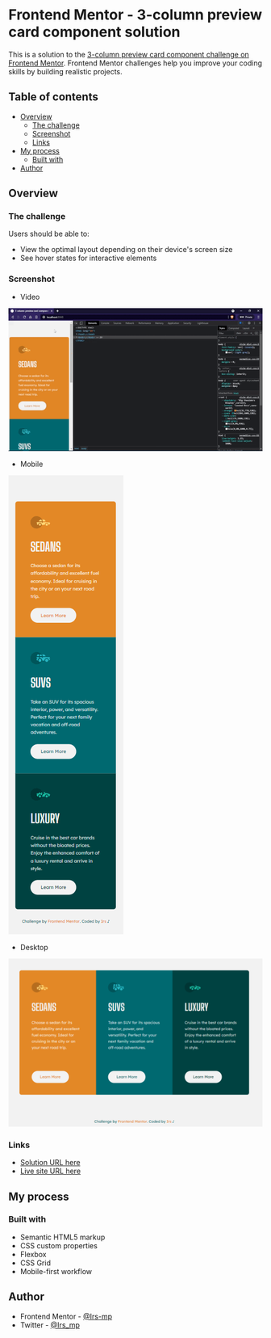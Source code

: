 # Frontend Mentor - 3-column preview card component solution

This is a solution to the [3-column preview card component challenge on Frontend Mentor](https://www.frontendmentor.io/challenges/3column-preview-card-component-pH92eAR2-). Frontend Mentor challenges help you improve your coding skills by building realistic projects. 

## Table of contents

- [Overview](#overview)
  - [The challenge](#the-challenge)
  - [Screenshot](#screenshot)
  - [Links](#links)
- [My process](#my-process)
  - [Built with](#built-with)
- [Author](#author)

## Overview

### The challenge

Users should be able to:

- View the optimal layout depending on their device's screen size
- See hover states for interactive elements

### Screenshot

- Video

![Video](./assets/video/sample.gif)

- Mobile

![Mobile](./assets/images/mobile.png)

- Desktop

![Desktop](./assets/images/desktop.png)

### Links

- [Solution URL here](https://github.com/Irs-mp/3-column-card)
- [Live site URL here](https://irs-mp.github.io/3-column-card/)

## My process

### Built with

- Semantic HTML5 markup
- CSS custom properties
- Flexbox
- CSS Grid
- Mobile-first workflow

## Author

- Frontend Mentor - [@Irs-mp](https://www.frontendmentor.io/profile/Irs-mp)
- Twitter - [@Irs_mp](https://twitter.com/Irs_mp)
